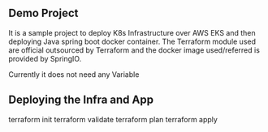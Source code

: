 ## Demo Project
It is a sample project to deploy K8s Infrastructure over AWS EKS and then deploying Java spring boot docker container.
The Terraform module used are official outsourced by Terraform and the docker image used/referred is provided by SpringIO.

Currently it does not need any Variable

## Deploying the Infra and App

terraform init
terraform validate
terraform plan
terraform apply